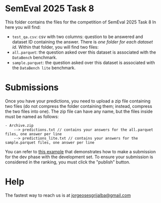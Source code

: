 # SemEval 2025 Task 8

This folder contains the files for the competition of SemEval 2025 Task 8
In here you will find:
* `test_qa.csv`: csv with two columns: question to be answered and dataset ID containing the answer.
There is *one folder for each dataset id*. Within that folder, you will find two files:
* `all.parquet`: the question asked over this dataset is associated with the `DataBench` benchmark.
* `sample.parquet`: the question asked over this dataset is associated with the `DataBench lite` benchmark.

# Submissions
Once you have your predictions, you need to upload a zip file containing two files (do not compress the folder containing them; instead, compress the two files into one). The zip file can have any name, but the files inside must be named as follows:
````
- Archive.zip
    --> predictions.txt // contains your answers for the all.parquet files, one answer per line
    --> predictions_lite.txt // contains your answers for the sample.parquet files, one answer per line
````

You can refer to [this example](https://github.com/jorses/databench_eval/blob/main/examples/stablecode.py) that demonstrates how to make a submission for the dev phase with the development set. To ensure your submission is considered in the ranking, you must click the "publish" button.

# Help

The fastest way to reach us is at jorgeosesgrijalba@gmail.com

